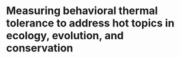 # Measuring behavioral thermal tolerance to address hot topics in ecology, evolution, and conservation
